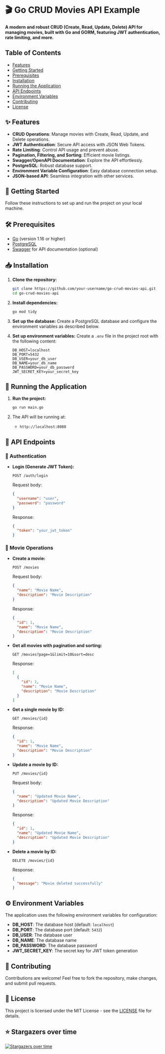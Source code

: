 # 🎬 Go CRUD Movies API Example

**A modern and robust CRUD (Create, Read, Update, Delete) API for managing movies, built with Go and GORM, featuring JWT authentication, rate limiting, and more.**

## Table of Contents
- [Features](#features)
- [Getting Started](#getting-started)
- [Prerequisites](#prerequisites)
- [Installation](#installation)
- [Running the Application](#running-the-application)
- [API Endpoints](#api-endpoints)
- [Environment Variables](#environment-variables)
- [Contributing](#contributing)
- [License](#license)

## ✨ Features
- **CRUD Operations**: Manage movies with Create, Read, Update, and Delete operations.
- **JWT Authentication**: Secure API access with JSON Web Tokens.
- **Rate Limiting**: Control API usage and prevent abuse.
- **Pagination, Filtering, and Sorting**: Efficient movie listings.
- **Swagger/OpenAPI Documentation**: Explore the API effortlessly.
- **PostgreSQL**: Robust database support.
- **Environment Variable Configuration**: Easy database connection setup.
- **JSON-based API**: Seamless integration with other services.

## 🚀 Getting Started
Follow these instructions to set up and run the project on your local machine.

## 🛠 Prerequisites
- [Go](https://golang.org/dl/) (version 1.16 or higher)
- [PostgreSQL](https://www.postgresql.org/download/)
- [Swagger](https://swagger.io/tools/swagger-ui/) for API documentation (optional)

## 📥 Installation
1. **Clone the repository:**
   ```sh
   git clone https://github.com/your-username/go-crud-movies-api.git
   cd go-crud-movies-api
   ```

2. **Install dependencies:**
   ```sh
   go mod tidy
   ```

3. **Set up the database:**
   Create a PostgreSQL database and configure the environment variables as described below.

4. **Set up environment variables:**
   Create a `.env` file in the project root with the following content:
   ```env
   DB_HOST=localhost
   DB_PORT=5432
   DB_USER=your_db_user
   DB_NAME=your_db_name
   DB_PASSWORD=your_db_password
   JWT_SECRET_KEY=your_secret_key
   ```

## 🏃 Running the Application

1. **Run the project:**
   ```sh
   go run main.go
   ```

2. The API will be running at:
   - `http://localhost:8080`

## 🔗 API Endpoints

### 🔑 Authentication

- **Login (Generate JWT Token):**
  ```http
  POST /auth/login
  ```
  Request body:
  ```json
  {
    "username": "user",
    "password": "password"
  }
  ```
  Response:
  ```json
  {
    "token": "your_jwt_token"
  }
  ```

### 🎥 Movie Operations

- **Create a movie:**
  ```http
  POST /movies
  ```
  Request body:
  ```json
  {
    "name": "Movie Name",
    "description": "Movie Description"
  }
  ```
  Response:
  ```json
  {
    "id": 1,
    "name": "Movie Name",
    "description": "Movie Description"
  }
  ```

- **Get all movies with pagination and sorting:**
  ```http
  GET /movies?page=1&limit=10&sort=desc
  ```
  Response:
  ```json
  [
    {
      "id": 1,
      "name": "Movie Name",
      "description": "Movie Description"
    }
  ]
  ```

- **Get a single movie by ID:**
  ```http
  GET /movies/{id}
  ```
  Response:
  ```json
  {
    "id": 1,
    "name": "Movie Name",
    "description": "Movie Description"
  }
  ```

- **Update a movie by ID:**
  ```http
  PUT /movies/{id}
  ```
  Request body:
  ```json
  {
    "name": "Updated Movie Name",
    "description": "Updated Movie Description"
  }
  ```
  Response:
  ```json
  {
    "id": 1,
    "name": "Updated Movie Name",
    "description": "Updated Movie Description"
  }
  ```

- **Delete a movie by ID:**
  ```http
  DELETE /movies/{id}
  ```
  Response:
  ```json
  {
    "message": "Movie deleted successfully"
  }
  ```

## ⚙️ Environment Variables

The application uses the following environment variables for configuration:

- **DB_HOST**: The database host (default: `localhost`)
- **DB_PORT**: The database port (default: `5432`)
- **DB_USER**: The database user
- **DB_NAME**: The database name
- **DB_PASSWORD**: The database password
- **JWT_SECRET_KEY**: The secret key for JWT token generation

## 🤝 Contributing

Contributions are welcome! Feel free to fork the repository, make changes, and submit pull requests.

## 📄 License

This project is licensed under the MIT License - see the [LICENSE](LICENSE) file for details.

## ⭐ Stargazers over time
[![Stargazers over time](https://starchart.cc/JawherKl/go-crud-movie-api.svg?variant=adaptive)](https://starchart.cc/JawherKl/go-crud-movie-api)
